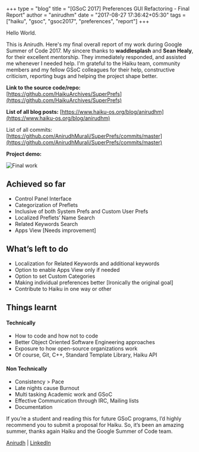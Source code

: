 +++
type = "blog"
title = "[GSoC 2017] Preferences GUI Refactoring - Final Report"
author = "anirudhm"
date = "2017-08-27 17:36:42+05:30"
tags = ["haiku", "gsoc", "gsoc2017", "preferences", "report"]
+++

Hello World.

This is Anirudh. Here's my final overall report of my work during Google Summer of Code 2017.
My sincere thanks to **waddlesplash** and **Sean Healy**, for their excellent mentorship.
They immediately responded, and assisted me whenever I needed help. I'm grateful to
the Haiku team, community members and my fellow GSoC colleagues for their help, constructive criticism, reporting bugs and helping the project shape better.

**Link to the source code/repo:** [https://github.com/HaikuArchives/SuperPrefs](https://github.com/HaikuArchives/SuperPrefs)

**List of all blog posts:** [https://www.haiku-os.org/blog/anirudhm](https://www.haiku-os.org/blog/anirudhm)

List of all commits: [https://github.com/AnirudhMurali/SuperPrefs/commits/master](https://github.com/AnirudhMurali/SuperPrefs/commits/master)

**Project demo:**

<p><img src="/files/blog/anirudhm/gif_final.gif" alt="Final work" class="img-responsive center-block"></p>

## Achieved so far
<ul>
<li>Control Panel Interface</li>
<li>Categorization of Preflets</li>
<li>Inclusive of both System Prefs and Custom User Prefs</li>
<li>Localized Preflets’ Name Search</li>
<li>Related Keywords Search</li>
<li>Apps View [Needs improvement]</li>
</ul>

## What’s left to do
<ul>
<li>Localization for Related Keywords and additional keywords</li>
<li>Option to enable Apps View only if needed</li>
<li>Option to set Custom Categories</li>
<li>Making individual preferences better [Ironically the original goal]</li>
<li>Contribute to Haiku in one way or other</li>
</ul>

## Things learnt
#### Technically
<ul>
<li>How to code and how not to code</li>
<li>Better Object Oriented Software Engineering approaches</li>
<li>Exposure to how open-source organizations work</li>
<li>Of course, Git, C++, Standard Template Library, Haiku API</li>
</ul>

#### Non Technically
<ul>
<li>Consistency > Pace</li>
<li>Late nights cause Burnout</li>
<li>Multi tasking Academic work and GSoC</li>
<li>Effective Communication through IRC, Mailing lists</li>
<li>Documentation</li>
</ul>

If you’re a student and reading this for future GSoC programs, I’d highly recommend you to submit a proposal for Haiku. So, it’s been an amazing summer, thanks again Haiku and the Google Summer of Code team.

[Anirudh](http://www.anirudhmurali.com) | [LinkedIn](https://www.linkedin.com/in/manirudh/)
